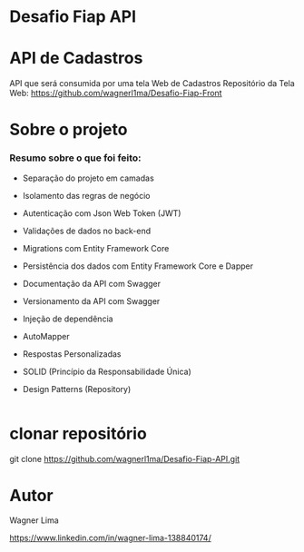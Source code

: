 # Desafio Fiap API

# API de Cadastros
API que será consumida por uma tela Web de Cadastros
Repositório da Tela Web: https://github.com/wagnerl1ma/Desafio-Fiap-Front

# Sobre o projeto

### Resumo sobre o que foi feito:
- Separação do projeto em camadas
- Isolamento das regras de negócio
- Autenticação com Json Web Token (JWT)
- Validações de dados no back-end
- Migrations com Entity Framework Core
- Persistência dos dados com Entity Framework Core e Dapper
- Documentação da API com Swagger
- Versionamento da API com Swagger 
- Injeção de dependência
- AutoMapper
- Respostas Personalizadas
- SOLID (Princípio da Responsabilidade Única)
- Design Patterns (Repository)

  ```bash
# clonar repositório
git clone https://github.com/wagnerl1ma/Desafio-Fiap-API.git

# Autor

Wagner Lima

https://www.linkedin.com/in/wagner-lima-138840174/
